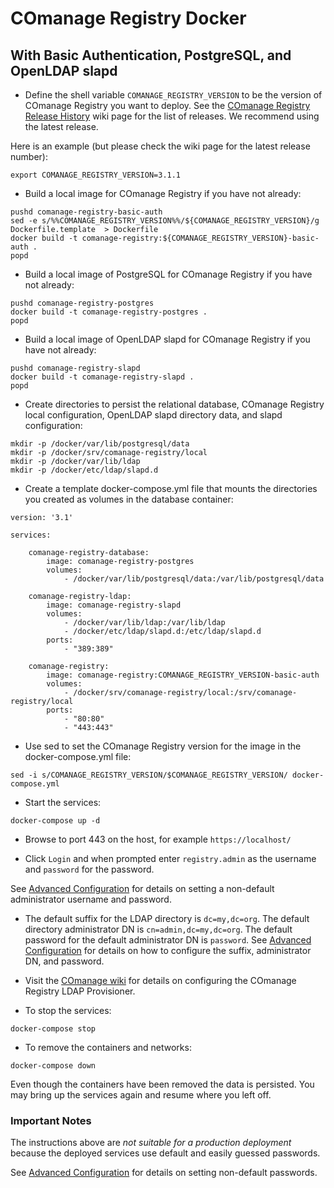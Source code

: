 <!--
COmanage Registry Docker documentation

Portions licensed to the University Corporation for Advanced Internet
Development, Inc. ("UCAID") under one or more contributor license agreements.
See the NOTICE file distributed with this work for additional information
regarding copyright ownership.

UCAID licenses this file to you under the Apache License, Version 2.0
(the "License"); you may not use this file except in compliance with the
License. You may obtain a copy of the License at:

http://www.apache.org/licenses/LICENSE-2.0

Unless required by applicable law or agreed to in writing, software
distributed under the License is distributed on an "AS IS" BASIS,
WITHOUT WARRANTIES OR CONDITIONS OF ANY KIND, either express or implied.
See the License for the specific language governing permissions and
limitations under the License.
-->

# COmanage Registry Docker
## With Basic Authentication, PostgreSQL, and OpenLDAP slapd

* Define the shell variable `COMANAGE_REGISTRY_VERSION` to be the version
of COmanage Registry you want to deploy. See the
[COmanage Registry Release History](https://spaces.internet2.edu/display/COmanage/Release+History)
wiki page for the list of releases. We recommend using the latest release.

Here is an example (but please check the wiki page for the latest release number):

```
export COMANAGE_REGISTRY_VERSION=3.1.1
```

* Build a local image for COmanage Registry if you have not already:

```
pushd comanage-registry-basic-auth
sed -e s/%%COMANAGE_REGISTRY_VERSION%%/${COMANAGE_REGISTRY_VERSION}/g Dockerfile.template  > Dockerfile
docker build -t comanage-registry:${COMANAGE_REGISTRY_VERSION}-basic-auth .
popd
```

* Build a local image of PostgreSQL for COmanage Registry if you have not already:
```
pushd comanage-registry-postgres
docker build -t comanage-registry-postgres .
popd
```

* Build a local image of OpenLDAP slapd for COmanage Registry if you
  have not already:

```
pushd comanage-registry-slapd
docker build -t comanage-registry-slapd .
popd
```

* Create directories to persist the relational database, COmanage Registry
local configuration, OpenLDAP slapd directory data, and slapd 
configuration:
```
mkdir -p /docker/var/lib/postgresql/data
mkdir -p /docker/srv/comanage-registry/local
mkdir -p /docker/var/lib/ldap
mkdir -p /docker/etc/ldap/slapd.d
```

* Create a template docker-compose.yml file that mounts the directories you created
as volumes in the database container:
```
version: '3.1'

services:

    comanage-registry-database:
        image: comanage-registry-postgres
        volumes:
            - /docker/var/lib/postgresql/data:/var/lib/postgresql/data

    comanage-registry-ldap:
        image: comanage-registry-slapd
        volumes:
            - /docker/var/lib/ldap:/var/lib/ldap
            - /docker/etc/ldap/slapd.d:/etc/ldap/slapd.d
        ports:
            - "389:389"

    comanage-registry:
        image: comanage-registry:COMANAGE_REGISTRY_VERSION-basic-auth
        volumes:
            - /docker/srv/comanage-registry/local:/srv/comanage-registry/local
        ports:
            - "80:80"
            - "443:443"
```

* Use sed to set the COmanage Registry version for the image in the 
docker-compose.yml file:

```
sed -i s/COMANAGE_REGISTRY_VERSION/$COMANAGE_REGISTRY_VERSION/ docker-compose.yml
```

* Start the services:
```
docker-compose up -d
```

* Browse to port 443 on the host, for example `https://localhost/`

* Click `Login` and when prompted enter `registry.admin` as the username and `password`
for the password.

See [Advanced Configuration](./advanced-configuration.md) 
for details on setting a non-default administrator username and password.

* The default suffix for the LDAP directory is `dc=my,dc=org`. The
  default directory administrator DN is `cn=admin,dc=my,dc=org`. The
  default password for the default administrator DN is `password`.
  See [Advanced Configuration](docs/advanced-configuration.md) for
  details on how to configure the suffix, administrator DN, and
  password.

* Visit the [COmanage wiki](https://spaces.internet2.edu/display/COmanage)
for details on configuring the COmanage Registry LDAP Provisioner.

* To stop the services:
```
docker-compose stop
```

* To remove the containers and networks:
```
docker-compose down
```

Even though the containers have been removed the data is persisted. You may
bring up the services again and resume where you left off.

### Important Notes
The instructions above are *not suitable for a production deployment* 
because the deployed services use default and easily guessed passwords.

See [Advanced Configuration](./advanced-configuration.md) for
details on setting non-default passwords.
